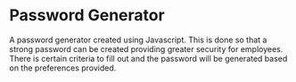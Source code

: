 # Password Generator

A password generator created using Javascript. This is done so that a strong password can be created providing greater security for employees. There is certain criteria to fill out and the password will be generated based on the preferences provided.
